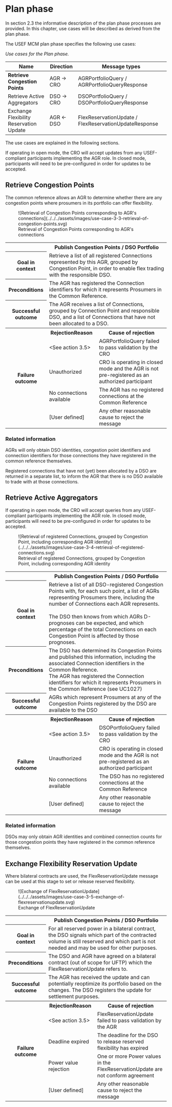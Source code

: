 # Plan phase

In section 2.3 the informative description of the plan phase processes are provided.
In this chapter, use cases will be described as derived from the plan phase.

The USEF MCM plan phase specifies the following use cases:

_Use cases for the Plan phase._

| Name                                    | Direction | Message types                                         |
|-----------------------------------------|-----------|-------------------------------------------------------|
| **Retrieve Congestion Points**          | AGR → CRO | AGRPortfolioQuery / AGRPortfolioQueryResponse         |
| Retrieve Active Aggregators             | DSO → CRO | DSOPortfolioQuery / DSOPortfolioQueryResponse         |
| Exchange Flexibility Reservation Update | AGR ← DSO | FlexReservationUpdate / FlexReservationUpdateResponse |

The use cases are explained in the following sections.

If operating in open mode, the CRO will accept updates from any USEF-compliant participants implementing the AGR role.
In closed mode, participants will need to be pre-configured in order for updates to be accepted.

## Retrieve Congestion Points

The common reference allows an AGR to determine whether there are any congestion points where prosumers in its portfolio
can offer flexibility.

<figure markdown>
  ![Retrieval of Congestion Points corresponding to AGR's connections](../../../assets/images/use-case-3-3-retrieval-of-congestion-points.svg)
  <figcaption>Retrieval of Congestion Points corresponding to AGR's connections</figcaption>
</figure>

<table>
  <tr>
    <th></th>
    <th colspan="2">Publish Congestion Points / DSO Portfolio</th>
  </tr>
  <tr>
    <th>Goal in context</th>
    <td colspan="2">Retrieve a list of all registered Connections represented by this AGR, grouped by Congestion Point, in order to enable flex trading with the responsible DSO.</td>
  </tr>
  <tr>
    <th>Preconditions</th>
    <td colspan="2">The AGR has registered the Connection identifiers for which it represents Prosumers in the Common Reference.</td>
  </tr>
  <tr>
    <th>Successful outcome</th>
    <td colspan="2">The AGR receives a list of Connections, grouped by Connection Point and responsible DSO, and a list of Connections that have not been allocated to a DSO.</td>
  </tr>
  <tr>
    <th rowspan="6">Failure outcome</th>
    <th>RejectionReason</th>
    <th>Cause of rejection</th>
  </tr>
  <tr>
    <td>&lt;See action 3.5&gt;</td>
    <td>AGRPortfolioQuery failed to pass validation by the CRO</td>
  </tr>
  <tr>
    <td>Unauthorized</td>
    <td>CRO is operating in closed mode and the AGR is not pre-registered as an authorized participant</td>
  </tr>
  <tr>
    <td>No connections available</td>
    <td>The AGR has no registered connections at the Common Reference</td>
  </tr>
  <tr>
    <td>[User defined]</td>
    <td>Any other reasonable cause to reject the message</td>
  </tr>
</table>

### Related information

AGRs will only obtain DSO identities, congestion point identifiers and connection identifiers for those connections they have registered in the common reference themselves.

Registered connections that have not (yet) been allocated by a DSO are returned in a separate list, to inform the AGR that there is no DSO available to trade with at those connections.

## Retrieve Active Aggregators

If operating in open mode, the CRO will accept queries from any USEF-compliant participants implementing the AGR role.
In closed mode, participants will need to be pre-configured in order for updates to be accepted.

<figure markdown>
  ![Retrieval of registered Connections, grouped by Congestion Point, including corresponding AGR identity](../../../assets/images/use-case-3-4-retrieval-of-registered-connections.svg)
  <figcaption>Retrieval of registered Connections, grouped by Congestion Point, including corresponding AGR identity</figcaption>
</figure>

<table>
  <tr>
    <th></th>
    <th colspan="2">Publish Congestion Points / DSO Portfolio</th>
  </tr>
  <tr>
    <th>Goal in context</th>
    <td colspan="2">Retrieve a list of all DSO-registered Congestion Points with, for each such point, a list of AGRs representing Prosumers there, including the number of Connections each AGR represents.</br></br>The DSO then knows from which AGRs D-prognoses can be expected, and which percentage of the total Connections on each Congestion Point is affected by those prognoses.</td>
  </tr>
  <tr>
    <th>Preconditions</th>
    <td colspan="2">The DSO has determined its Congestion Points and published this information, including the associated Connection identifiers in the Common Reference.</br>The AGR has registered the Connection identifiers for which it represents Prosumers in the Common Reference (see UC1027)</td>
  </tr>
  <tr>
    <th>Successful outcome</th>
    <td colspan="2">AGRs which represent Prosumers at any of the Congestion Points registered by the DSO are available to the DSO</td>
  </tr>
  <tr>
    <th rowspan="6">Failure outcome</th>
    <th>RejectionReason</th>
    <th>Cause of rejection</th>
  </tr>
  <tr>
    <td>&lt;See action 3.5&gt;</td>
    <td>DSOPortfolioQuery failed to pass validation by the CRO</td>
  </tr>
  <tr>
    <td>Unauthorized</td>
    <td>CRO is operating in closed mode and the AGR is not pre-registered as an authorized participant</td>
  </tr>
  <tr>
    <td>No connections available</td>
    <td>The DSO has no registered connections at the Common Reference</td>
  </tr>
  <tr>
    <td>[User defined]</td>
    <td>Any other reasonable cause to reject the message</td>
  </tr>
</table>

### Related information

DSOs may only obtain AGR identities and combined connection counts for those congestion points they have registered in the common reference themselves.

## Exchange Flexibility Reservation Update

Where bilateral contracts are used, the FlexReservationUpdate message can be used at this stage to set or release reserved flexibility.

<figure markdown>
  ![Exchange of FlexReservationUpdate](../../../assets/images/use-case-3-5-exchange-of-flexreservationupdate.svg)
  <figcaption>Exchange of FlexReservationUpdate</figcaption>
</figure>

<table>
  <tr>
    <th></th>
    <th colspan="2">Publish Congestion Points / DSO Portfolio</th>
  </tr>
  <tr>
    <th>Goal in context</th>
    <td colspan="2">For all reserved power in a bilateral contract, the DSO signals which part of the contracted volume is still reserved and which part is not needed and may be used for other purposes.</td>
  </tr>
  <tr>
    <th>Preconditions</th>
    <td colspan="2">The DSO and AGR have agreed on a bilateral contract (out of scope for UFTP) which the FlexReservationUpdate refers to.</td>
  </tr>
  <tr>
    <th>Successful outcome</th>
    <td colspan="2">The AGR has received the update and can potentially reoptimize its portfolio based on the changes. The DSO registers the update for settlement purposes.</td>
  </tr>
  <tr>
    <th rowspan="6">Failure outcome</th>
    <th>RejectionReason</th>
    <th>Cause of rejection</th>
  </tr>
  <tr>
    <td>&lt;See action 3.5&gt;</td>
    <td>FlexReservationUpdate failed to pass validation by the AGR</td>
  </tr>
  <tr>
    <td>Deadline expired</td>
    <td>The deadline for the DSO to release reserved flexibility has expired</td>
  </tr>
  <tr>
    <td>Power value rejection</td>
    <td>One or more Power values in the FlexReservationUpdate are not conform agreement</td>
  </tr>
  <tr>
    <td>[User defined]</td>
    <td>Any other reasonable cause to reject the message</td>
  </tr>
</table>
